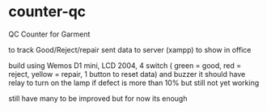 # counter-qc
QC Counter for Garment

to track Good/Reject/repair
sent data to server (xampp) to show in office

build using Wemos D1 mini, LCD 2004, 4 switch ( green = good, red = reject, yellow = repair, 1 button to reset data) and buzzer
it should have relay to turn on the lamp if defect is more than 10% but still not yet working

still have many to be improved but for now its enough
